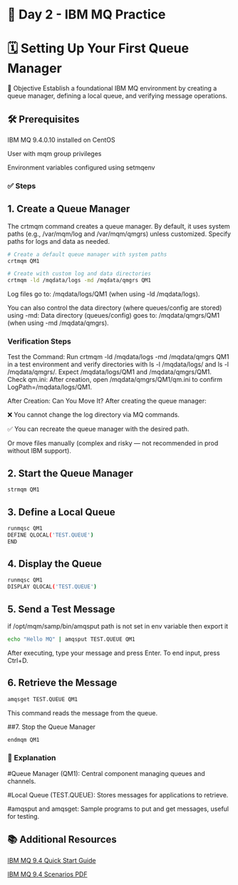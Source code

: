 # 📘 Day 2 - IBM MQ Practice

# 🗓️ Setting Up Your First Queue Manager
🎯 Objective
Establish a foundational IBM MQ environment by creating a queue manager, defining a local queue, and verifying message operations.​

## 🛠️ Prerequisites
IBM MQ 9.4.0.10 installed on CentOS

User with mqm group privileges

Environment variables configured using setmqenv​

### ✅ Steps
## 1. Create a Queue Manager
The crtmqm command creates a queue manager. By default, it uses system paths (e.g., /var/mqm/log and /var/mqm/qmgrs) unless customized. Specify paths for logs and data as needed.
```bash
# Create a default queue manager with system paths
crtmqm QM1

# Create with custom log and data directories
crtmqm -ld /mqdata/logs -md /mqdata/qmgrs QM1
```
Log files go to: /mqdata/logs/QM1 (when using -ld /mqdata/logs).

You can also control the data directory (where queues/config are stored) using -md:
Data directory (queues/config) goes to: /mqdata/qmgrs/QM1 (when using -md /mqdata/qmgrs).

### Verification Steps

Test the Command: Run crtmqm -ld /mqdata/logs -md /mqdata/qmgrs QM1 in a test environment and verify directories with ls -l /mqdata/logs/ and ls -l /mqdata/qmgrs/. Expect /mqdata/logs/QM1 and /mqdata/qmgrs/QM1.
Check qm.ini: After creation, open /mqdata/qmgrs/QM1/qm.ini to confirm LogPath=/mqdata/logs/QM1.

After Creation: Can You Move It?
After creating the queue manager:

❌ You cannot change the log directory via MQ commands.

✅ You can recreate the queue manager with the desired path.

Or move files manually (complex and risky — not recommended in prod without IBM support).

## 2. Start the Queue Manager
```bash
strmqm QM1
```
## 3. Define a Local Queue
``` bash
runmqsc QM1
DEFINE QLOCAL('TEST.QUEUE')
END
```
## 4. Display the Queue
```bash
runmqsc QM1
DISPLAY QLOCAL('TEST.QUEUE')
```
## 5. Send a Test Message
if /opt/mqm/samp/bin/amqsput path is not set in env variable then export it
```bash
echo "Hello MQ" | amqsput TEST.QUEUE QM1
```
After executing, type your message and press Enter. To end input, press Ctrl+D.​

## 6. Retrieve the Message
```bash
amqsget TEST.QUEUE QM1
```
This command reads the message from the queue.​

##7. Stop the Queue Manager
```bash
endmqm QM1
```
### 📘 Explanation
#Queue Manager (QM1): Central component managing queues and channels.

#Local Queue (TEST.QUEUE): Stores messages for applications to retrieve.

#amqsput and amqsget: Sample programs to put and get messages, useful for testing.​

## 📚 Additional Resources
[IBM MQ 9.4 Quick Start Guide](https://www.ibm.com/docs/en/ibm-mq/9.4.x?topic=mq-94-quick-start-guide)

[IBM MQ 9.4 Scenarios PDF](https://public.dhe.ibm.com/software/integration/wmq/docs/V9.4/PDFs/mq94.scenarios.pdf)


